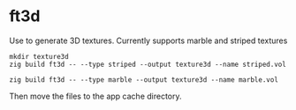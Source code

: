 # ft3d

Use to generate 3D textures. Currently supports marble and striped textures

```
mkdir texture3d
zig build ft3d -- --type striped --output texture3d --name striped.vol

zig build ft3d -- --type marble --output texture3d --name marble.vol
```

Then move the files to the app cache directory.